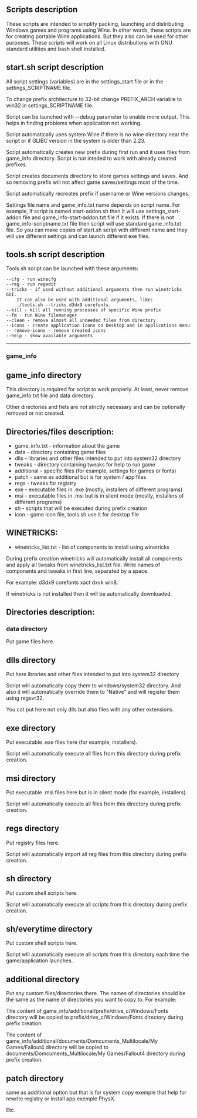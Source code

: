 ## Scripts description

These scripts are intended to simplify packing, launching and distributing
Windows games and programs using Wine. In other words, these scripts are for 
creating portable Wine applications. But they also can be used for other purposes. 
These scripts will work on all Linux distributions with GNU standard utilities and bash 
shell installed.

## start.sh script description

All script settings (variables) are in the settings_start file or in the
settings_SCRIPTNAME file.

To change prefix architecture to 32-bit change PREFIX_ARCH variable
to win32 in settings_SCRIPTNAME file.

Script can be launched with --debug parameter to enable more output. This
helps in finding problems when application not working.

Script automatically uses system Wine if there is no wine directory
near the script or if GLIBC version in the system is older than 2.23.

Script automatically creates new prefix during first run and it uses
files from game_info directory. Script is not inteded to work with
already created prefixes.

Script creates documents directory to store games settings and saves.
And so removing prefix will not affect game saves/settings most of the time.

Script automatically recreates prefix if username or Wine versions changes.

Settings file name and game_info.txt name depends on script name.
For example, if script is named start-addon.sh then it will use
settings_start-addon file and game_info-start-addon.txt file if it exists.
If there is not game_info-scriptname.txt file then script will use standard
game_info.txt file. So you can make copies of start.sh script with different
name and they will use different settings and can launch different exe
files.

## tools.sh script description

Tools.sh script can be launched with these arguments:

	--cfg - run winecfg
	--reg - run regedit
	--tricks - if used without additional arguments then run winetricks GUI.
		It can also be used with additional arguments, like:
		./tools.sh --tricks d3dx9 corefonts.
	--kill - kill all running processes of specific Wine prefix
	--fm - run Wine filemanager
	--clean - remove almost all unneeded files from directory
	--icons - create application icons on Desktop and in applications menu
	-- remove-icons - remove created icons
	--help - show available arguments


---

### game_info

## game_info directory

This directory is required for script to work properly. At least, never
remove game_info.txt file and data directory.

Other directories and fiels are not strictly necessary and can be optionally
removed or not created.

## Directories/files description:

* game_info.txt - information about the game
* data - directory containing game files
* dlls - libraries and other files intended to put into system32 directory
* tweaks - directory containing tweaks for help to run game
* additional - specific files (for example, settings for games or fonts)
* patch - same as additional but is for system / app files
* regs - tweaks for registry
* exe - executable files in .exe (mostly, installers of different programs)
* msi - executable files in .msi but is in silent mode (mostly, installers of different programs)
* sh - scripts that will be executed during prefix creation
* icon - game icon file, tools.sh use it for desktop file

## WINETRICKS:

* winetricks_list.txt - list of components to install using winetricks

During prefix creation winetricks will automatically install all components
and apply all tweaks from winetricks_list.txt file. Write names of components
and tweaks in first line, separated by a space.

For example: d3dx9 corefonts xact dxvk win8.

If winetricks is not installed then it will be automatically downloaded.

## Directories description:

### data directory

Put game files here.

## dlls directory

Put here ibraries and other files intended to put into system32 directory

Script will automatically copy them to windows/system32 directory. And also
it will automatically override them to "Native" and will register them
using regsvr32.

You cat put here not only dlls but also files with any other extensions.

## exe directory

Put executable .exe files here (for example, installers).

Script will automatically execute all files from this directory during
prefix creation.

## msi directory

Put executable .msi files here but is in silent mode (for example, installers).

Script will automatically execute all files from this directory during
prefix creation.

## regs directory


Put registry files here.

Script will automatically import all reg files from this directory during
prefix creation.

## sh directory

Put custom shell scripts here.

Script will automatically execute all scripts from this directory
during prefix creation.

## sh/everytime directory

Put custom shell scripts here.

Script will automatically execute all scripts from this directory
each time the game/application launches.

## additional directory

Put any custom files/directories there. The names of directories should
be the same as the name of directories you want to copy to. For example:


The content of game_info/additional/prefix/drive_c/Windows/Fonts directory
will be copied to prefix/drive_c/Windows/Fonts directory during prefix
creation.

The content of game_info/additional/documents/Domcuments_Multilocale/My Games/Fallout4
directory will be copied to documents/Domcuments_Multilocale/My Games/Fallout4
directory during prefix creation.

## patch directory

same as additional option but that is for system copy exemple that help for rewrite registry or install app exemple PhysX.

Etc.
